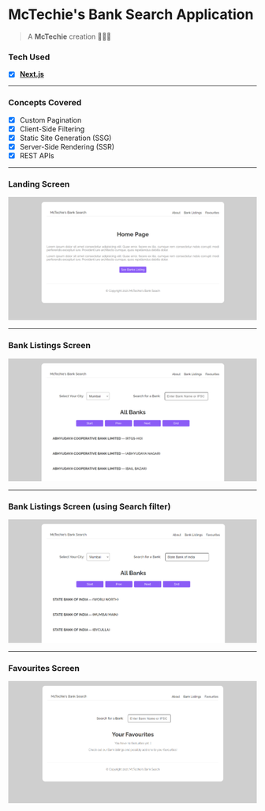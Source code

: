 # McTechie's Bank Search Application

> A **McTechie** creation 👨‍🎨✨

### Tech Used

- [x] **[Next.js](https://nextjs.org/)**

---

### Concepts Covered

- [x] Custom Pagination
- [x] Client-Side Filtering
- [x] Static Site Generation (SSG)
- [x] Server-Side Rendering (SSR)
- [x] REST APIs

---

### Landing Screen

![Home Page](./assets/home.png)

---

### Bank Listings Screen

![Landing Page](./assets/banks.png)

---

### Bank Listings Screen (using Search filter)

![Landing Page](./assets/banks-2.png)

---

### Favourites Screen

![Chats Page](./assets/fav.png)